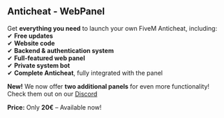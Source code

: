 ## Anticheat - WebPanel  
Get **everything you need** to launch your own FiveM Anticheat, including:  
✔ **Free updates**  
✔ **Website code**  
✔ **Backend & authentication system**  
✔ **Full-featured web panel**  
✔ **Private system bot**  
✔ **Complete Anticheat**, fully integrated with the panel  

**New!** We now offer **two additional panels** for even more functionality! Check them out on our [Discord](https://discord.gg/auth-solutions)

**Price:** Only **20€** – Available now!  